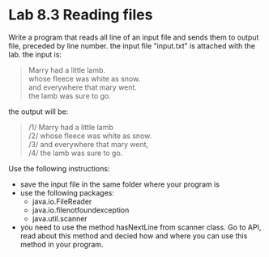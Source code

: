 # Lab 8.3 Reading files

Write a program that reads all line of an input file and sends them to output file, preceded by line number. the input file "input.txt" is attached with the lab. the input is:

> Marry had a little lamb.\
> whose fleece was white as snow.\
> and everywhere that mary went.\
> the lamb was sure to go.

the output will be:

> /1/ Marry had a little lamb\
> /2/ whose fleece was white as snow.\
> /3/ and everywhere that mary went,\
> /4/ the lamb was sure to go.

Use the following instructions:
* save the input file in the same folder where your program is
* use the following packages:
    * java.io.FileReader
    * java.io.filenotfoundexception
    * java.util.scanner
* you need to use the method hasNextLine from scanner class. Go to API, read about this method and decied how and where you can use this method in your program. 
